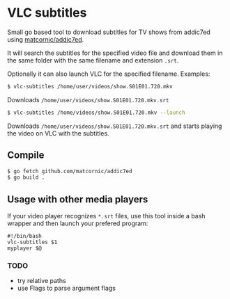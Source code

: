 # VLC subtitles

Small go based tool to download subtitles for TV shows from addic7ed using
[matcornic/addic7ed](https://github.com/matcornic/addic7ed).

It will search the subtitles for the specified video file and download them in
the same folder with the same filename and extension `.srt`.

Optionally it can also launch VLC for the specified filename. Examples:

```bash
$ vlc-subtitles /home/user/videos/show.S01E01.720.mkv
```
Downloads `/home/user/videos/show.S01E01.720.mkv.srt`

```bash
$ vlc-subtitles /home/videos/show.S01E01.720.mkv --launch
```
Downloads `/home/user/videos/show.S01E01.720.mkv.srt` and starts playing the
video on VLC with the subtitles.

## Compile

```bash
$ go fetch github.com/matcornic/addic7ed
$ go build .
```

## Usage with other media players

If your video player recognizes `*.srt` files, use this tool inside a bash wrapper and then launch your prefered program:

```
#!/bin/bash
vlc-subtitles $1
myplayer $@
```

### TODO

  - try relative paths
  - use Flags to parse argument flags
